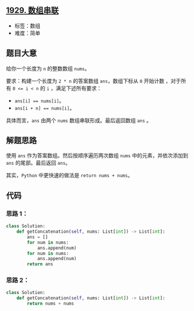 ## [1929. 数组串联](https://leetcode-cn.com/problems/concatenation-of-array/)

- 标签：数组
- 难度：简单

## 题目大意

给你一个长度为 `n` 的整数数组 `nums`。

要求：构建一个长度为 `2 * n` 的答案数组 `ans`，数组下标从 `0` 开始计数 ，对于所有 `0 <= i < n` 的 `i` ，满足下述所有要求：

- `ans[i] == nums[i]`。
- `ans[i + n] == nums[i]`。

具体而言，`ans` 由两个 `nums` 数组串联形成。最后返回数组 `ans` 。

## 解题思路

使用 `ans` 作为答案数组。然后按顺序遍历两次数组 `nums` 中的元素，并依次添加到 `ans` 的尾部。最后返回 `ans`。

其实，`Python` 中更快速的做法是 `return nums + nums`。

## 代码

### 思路 1：

```Python
class Solution:
    def getConcatenation(self, nums: List[int]) -> List[int]:
        ans = []
        for num in nums:
            ans.append(num)
        for num in nums:
            ans.append(num)
        return ans
```

### 思路 2：

```Python
class Solution:
    def getConcatenation(self, nums: List[int]) -> List[int]:
        return nums + nums
```

